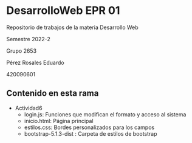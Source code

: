 # DesarrolloWeb EPR 01
Repositorio de trabajos de la materia Desarrollo Web  

Semestre 2022-2  

Grupo 2653

Pérez Rosales Eduardo  

420090601

## Contenido en esta rama

- Actividad6
    * login.js: Funciones que modifican el formato y acceso al sistema
    * inicio.html: Página principal
    * estilos.css: Bordes personalizados para los campos
    * bootstrap-5.1.3-dist : Carpeta de estilos de bootstrap
